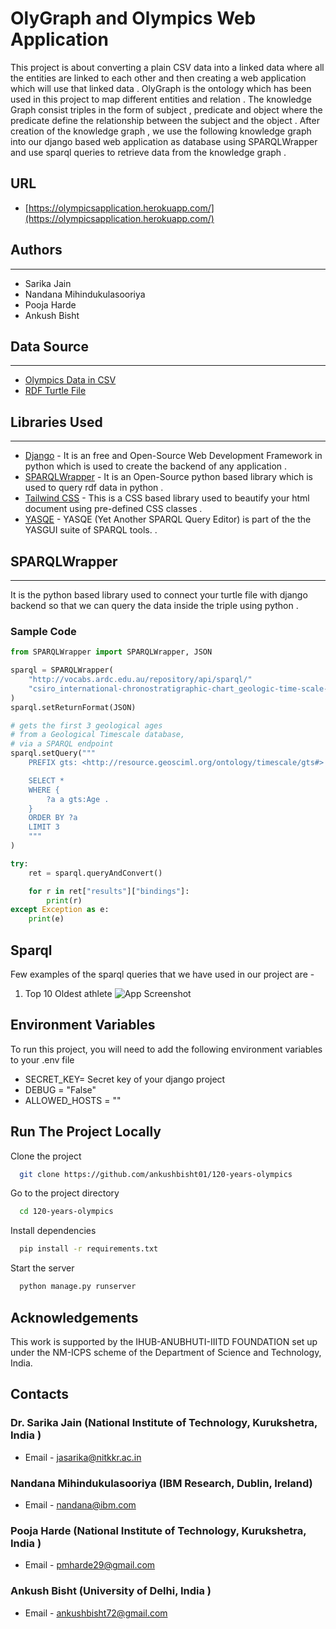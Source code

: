 
# OlyGraph and Olympics Web Application
This project is about converting a plain CSV data into a linked data where all the entities are linked to each other and then creating a web application which will use that linked data .
OlyGraph is the ontology which has been used in this project to map different entities and relation . The knowledge Graph consist triples in the form of subject , predicate and object  where the predicate define the relationship between the subject and the object . After creation of the knowledge graph , we use the following knowledge graph into our django based web application as database using SPARQLWrapper and use sparql queries to retrieve data from the knowledge graph . 
## URL

* [https://olympicsapplication.herokuapp.com/](https://olympicsapplication.herokuapp.com/)
## Authors
***
* Sarika Jain 
* Nandana Mihindukulasooriya
* Pooja Harde 
* Ankush Bisht 

## Data Source
***
*   [Olympics Data in CSV](https://www.kaggle.com/datasets/heesoo37/120-years-of-olympic-history-athletes-and-results)
*   [RDF Turtle File](https://www.kaggle.com/datasets/heesoo37/120-years-of-olympic-history-athletes-and-results)


##  Libraries Used
****
* [Django](https://www.djangoproject.com/) - It is an free and Open-Source Web Development Framework in python which is used to create the backend of any application .
* [SPARQLWrapper](https://libraries.io/pypi/SPARQLWrapper) - It is an Open-Source python based library which is  used to query rdf data in python .
* [Tailwind CSS](https://tailwindcss.com/) - This is a CSS based library used to beautify your html document using pre-defined CSS classes .
* [YASQE](https://github.com/pkleef/YASGUI.YASQE) - YASQE (Yet Another SPARQL Query Editor) is part of the the YASGUI suite of SPARQL tools. .

## SPARQLWrapper
****
It is the python based library used to connect your turtle file with django backend so that we can query the data inside the triple using python .

### Sample Code
```python 
from SPARQLWrapper import SPARQLWrapper, JSON

sparql = SPARQLWrapper(
    "http://vocabs.ardc.edu.au/repository/api/sparql/"
    "csiro_international-chronostratigraphic-chart_geologic-time-scale-2020"
)
sparql.setReturnFormat(JSON)

# gets the first 3 geological ages
# from a Geological Timescale database,
# via a SPARQL endpoint
sparql.setQuery("""
    PREFIX gts: <http://resource.geosciml.org/ontology/timescale/gts#>

    SELECT *
    WHERE {
        ?a a gts:Age .
    }
    ORDER BY ?a
    LIMIT 3
    """
)

try:
    ret = sparql.queryAndConvert()

    for r in ret["results"]["bindings"]:
        print(r)
except Exception as e:
    print(e)

```




## Sparql 
Few examples of the sparql queries that we have used in our project are - 
1. Top 10 Oldest athlete 
![App Screenshot](https://i.ibb.co/ggkj2w0/1.png)

## Environment Variables
To run this project, you will need to add the following environment variables to your .env file
- SECRET_KEY= Secret key of your django project
- DEBUG = "False"
- ALLOWED_HOSTS = ""

## Run The Project Locally 
Clone the project

```bash
  git clone https://github.com/ankushbisht01/120-years-olympics
```

Go to the project directory

```bash
  cd 120-years-olympics
```

Install dependencies

```bash
  pip install -r requirements.txt
```

Start the server

```bash
  python manage.py runserver
```


## Acknowledgements
This work is supported by the IHUB-ANUBHUTI-IIITD FOUNDATION set up under the NM-ICPS scheme of the Department of Science and Technology, India.


## Contacts
### Dr. Sarika Jain  (National Institute of Technology, Kurukshetra, India ) 
-  Email - jasarika@nitkkr.ac.in

### Nandana Mihindukulasooriya (IBM Research, Dublin, Ireland) 
-  Email - nandana@ibm.com

### Pooja Harde (National Institute of Technology, Kurukshetra, India ) 
-  Email - pmharde29@gmail.com

### Ankush Bisht (University of Delhi, India ) 
-  Email - ankushbisht72@gmail.com


